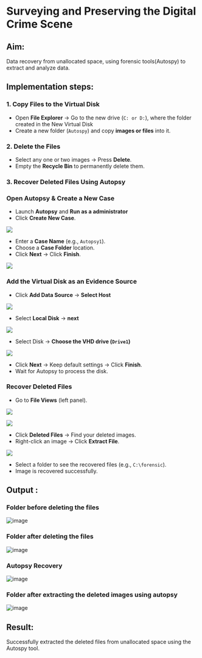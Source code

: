 # Surveying and Preserving the Digital Crime Scene

## **Aim:**
Data recovery from unallocated space, using forensic tools(Autospy) to extract and analyze data.

## **Implementation steps:**

### **1. Copy Files to the Virtual Disk**  
- Open **File Explorer** → Go to the new drive (`C: or D:`), where the folder created in the New Virtual Disk
- Create a new folder (`Autospy`) and copy **images or files** into it.  

### **2. Delete the Files**  
- Select any one or two images → Press **Delete**.  
- Empty the **Recycle Bin** to permanently delete them.  

### **3. Recover Deleted Files Using Autopsy**  
### **Open Autopsy & Create a New Case** 

- Launch **Autopsy** and **Run as a administrator**  
- Click **Create New Case**.  

![](./images/a1.png)

- Enter a **Case Name** (e.g., `Autopsy1`).  
- Choose a **Case Folder** location.  
- Click **Next** → Click **Finish**.  

![](./images/a2.png)

### **Add the Virtual Disk as an Evidence Source**  
- Click **Add Data Source**  → **Select Host**

![](./images/a3.png)

- Select **Local Disk** → **next** 

![](./images/a4.png)

- Select Disk → **Choose the VHD drive (`Drive1`)**

![](./images/a5.png)

- Click **Next** → Keep default settings → Click **Finish**.  
- Wait for Autopsy to process the disk.  

### **Recover Deleted Files**  
- Go to **File Views** (left panel).  

![](./images/a6.png)

![](./images/a7.png)

- Click **Deleted Files** → Find your deleted images.  
- Right-click an image → Click **Extract File**.  

![](./images/a8.png)

- Select a folder to see the recovered files (e.g., `C:\forensic`).  
- Image is recovered successfully.


## Output :
### Folder before deleting the files
![image](https://github.com/user-attachments/assets/a92f874a-96e7-4fa7-be22-52c4fe7e8ae9)

### Folder after deleting the files
![image](https://github.com/user-attachments/assets/5083fcc1-e081-48cb-af57-d78ca3a56b02)

### Autopsy Recovery
![image](https://github.com/user-attachments/assets/a33740dc-5592-45e1-83fb-7ab1def51cf5)

### Folder after extracting the deleted images using autopsy
![image](https://github.com/user-attachments/assets/964c112b-3857-4a4f-887c-825e8ded0ea5)


## Result:
Successfully extracted the deleted files from unallocated space using the Autospy tool.
